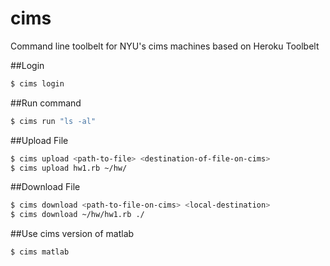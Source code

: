 cims
====

Command line toolbelt for NYU's cims machines based on Heroku Toolbelt

##Login

```bash
$ cims login
```

##Run command

```bash
$ cims run "ls -al"
```

##Upload File
```bash
$ cims upload <path-to-file> <destination-of-file-on-cims>
$ cims upload hw1.rb ~/hw/
```

##Download File
```bash
$ cims download <path-to-file-on-cims> <local-destination>
$ cims download ~/hw/hw1.rb ./
```

##Use cims version of matlab
```bash
$ cims matlab
```
